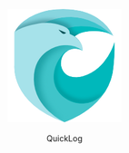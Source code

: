 <p align="center">
    <img height="200px" src="https://github.com/MrAnyx/QuickLog_v2/blob/master/src/assets/logo_sm.png">
    <br>
    <br>
    <span>QuickLog</span>
</p>
